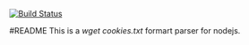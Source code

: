 [![Build Status](https://travis-ci.org/mxfli/node-cookies.txt.png)](https://travis-ci.org/mxfli/node-cookies.txt)

#README
 This is a _wget cookies.txt_ formart parser for nodejs.
